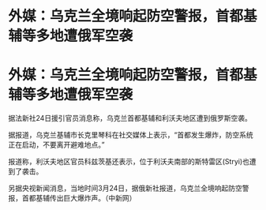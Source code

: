 # 外媒：乌克兰全境响起防空警报，首都基辅等多地遭俄军空袭

# 外媒：乌克兰全境响起防空警报，首都基辅等多地遭俄军空袭

据法新社24日援引官员消息称，乌克兰首都基辅和利沃夫地区遭到俄罗斯空袭。

据报道，乌克兰基辅市长克里琴科在社交媒体上表示，“首都发生爆炸，防空系统正在启动，不要离开避难地点。”

报道称，利沃夫地区官员科兹茨基还表示，位于利沃夫南部的斯特雷区(Stryi)也遭到了袭击。

另据央视新闻消息，当地时间3月24日，据俄新社报道，乌克兰全境响起防空警报，首都基辅传出巨大爆炸声。（中新网）

